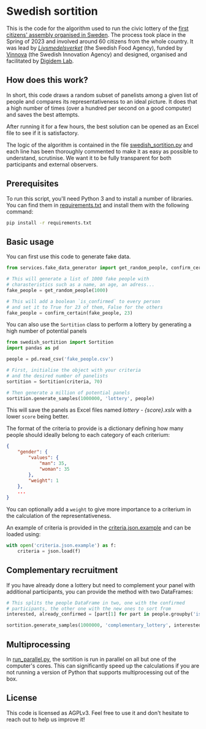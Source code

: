 # Swedish sortition

This is the code for the algorithm used to run the civic lottery of the [first citizens' assembly organised in Sweden](https://digidemlab.org/news/livsmedelsverket-gor-sveriges-forsta-nationella-medborgarpanel-en/).
The process took place in the Spring of 2023 and involved around 60 citizens from the whole country. It was lead by [*Livsmedelsverket*](https://www.livsmedelsverket.se) (the Swedish Food Agency), funded by [Vinnova](https://www.vinnova.se) (the Swedish Innovation Agency) and designed, organised and facilitated by [Digidem Lab](https://digidemlab.org).

## How does this work?

In short, this code draws a random subset of panelists among a given list of people and compares its representativeness to an ideal picture. It does that a high number of times (over a hundred per second on a good computer) and saves the best attempts.

After running it for a few hours, the best solution can be opened as an Excel file to see if it is satisfactory.

The logic of the algorithm is contained in the file [swedish_sortition.py](/swedish_sortition.py) and each line has been thoroughly commented to make it as easy as possible to understand, scrutinise. We want it to be fully transparent for both participants and external observers.

## Prerequisites

To run this script, you'll need Python 3 and to install a number of libraries. You can find them in [requirements.txt](/requirements.txt) and install them with the following command:

```bash
pip install -r requirements.txt
```

## Basic usage

You can first use this code to generate fake data.

```python
from services.fake_data_generator import get_random_people, confirm_certain

# This will generate a list of 1000 fake people with
# charasteristics such as a name, an age, an adress...
fake_people = get_random_people(1000)

# This will add a boolean `is_confirmed` to every person
# and set it to True for 23 of them, False for the others
fake_people = confirm_certain(fake_people, 23)
```

You can also use the `Sortition` class to perform a lottery by generating a high number of potential panels

```python
from swedish_sortition import Sortition
import pandas as pd

people = pd.read_csv('fake_people.csv')

# First, initialise the object with your criteria
# and the desired number of panelists
sortition = Sortition(criteria, 70)

# Then generate a million of potential panels
sortition.generate_samples(1000000, 'lottery', people)
```

This will save the panels as Excel files named *lottery - {score}.xslx* with a lower `score` being better.

The format of the criteria to provide is a dictionary defining how many people should ideally belong to each category of each criterium:

```json
{
    "gender": {
        "values": {
            "man": 35,
            "woman": 35
        },
        "weight": 1
    },
    ...
}
```

You can optionally add a `weight` to give more importance to a criterium in the calculation of the representativeness.

An example of criteria is provided in the [criteria.json.example](/criteria.json.example) and can be loaded using:

```python
with open('criteria.json.example') as f:
    criteria = json.load(f)
```

## Complementary recruitment

If you have already done a lottery but need to complement your panel with additional participants, you can provide the method with two DataFrames:

```python
# This splits the people DataFrame in two, one with the confirmed
# participants, the other one with the new ones to sort from
interested, already_confirmed = [part[1] for part in people.groupby('is_confirmed')]

sortition.generate_samples(1000000, 'complementary_lottery', interested, already_confirmed)
```

## Multiprocessing

In [run_parallel.py](/run_parallel.py), the sortition is run in parallel on all but one of the computer's cores. This can significantly speed up the calculations if you are not running a version of Python that supports multiprocessing out of the box.

## License

This code is licensed as AGPLv3. Feel free to use it and don't hesitate to reach out to help us improve it!
